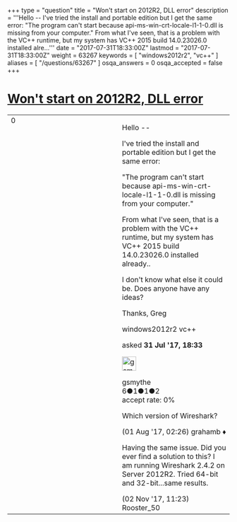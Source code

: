+++
type = "question"
title = "Won&#x27;t start on 2012R2, DLL error"
description = '''Hello -- I&#x27;ve tried the install and portable edition but I get the same error: &quot;The program can&#x27;t start because api-ms-win-crt-locale-l1-1-0.dll is missing from your computer.&quot; From what I&#x27;ve seen, that is a problem with the VC++ runtime, but my system has VC++ 2015 build 14.0.23026.0 installed alre...'''
date = "2017-07-31T18:33:00Z"
lastmod = "2017-07-31T18:33:00Z"
weight = 63267
keywords = [ "windows2012r2", "vc++" ]
aliases = [ "/questions/63267" ]
osqa_answers = 0
osqa_accepted = false
+++

<div class="headNormal">

# [Won't start on 2012R2, DLL error](/questions/63267/wont-start-on-2012r2-dll-error)

</div>

<div id="main-body">

<div id="askform">

<table id="question-table" style="width:100%;"><colgroup><col style="width: 50%" /><col style="width: 50%" /></colgroup><tbody><tr class="odd"><td style="width: 30px; vertical-align: top"><div class="vote-buttons"><div id="post-63267-score" class="post-score" title="current number of votes">0</div><div id="favorite-count" class="favorite-count"></div></div></td><td><div id="item-right"><div class="question-body"><p>Hello --</p><p>I've tried the install and portable edition but I get the same error:</p><p>"The program can't start because api-ms-win-crt-locale-l1-1-0.dll is missing from your computer."</p><p>From what I've seen, that is a problem with the VC++ runtime, but my system has VC++ 2015 build 14.0.23026.0 installed already..</p><p>I don't know what else it could be. Does anyone have any ideas?</p><p>Thanks, Greg</p></div><div id="question-tags" class="tags-container tags">windows2012r2 vc++</div><div id="question-controls" class="post-controls"></div><div class="post-update-info-container"><div class="post-update-info post-update-info-user"><p>asked <strong>31 Jul '17, 18:33</strong></p><img src="https://secure.gravatar.com/avatar/27f0628987dd0ed3cca3c975840fa92f?s=32&amp;d=identicon&amp;r=g" class="gravatar" width="32" height="32" alt="gsmythe&#39;s gravatar image" /><p>gsmythe<br />
<span class="score" title="6 reputation points">6</span><span title="1 badges"><span class="badge1">●</span><span class="badgecount">1</span></span><span title="1 badges"><span class="silver">●</span><span class="badgecount">1</span></span><span title="2 badges"><span class="bronze">●</span><span class="badgecount">2</span></span><br />
<span class="accept_rate" title="Rate of the user&#39;s accepted answers">accept rate:</span> <span title="gsmythe has no accepted answers">0%</span></p></div></div><div id="comments-container-63267" class="comments-container"><span id="63280"></span><div id="comment-63280" class="comment"><div id="post-63280-score" class="comment-score"></div><div class="comment-text"><p>Which version of Wireshark?</p></div><div id="comment-63280-info" class="comment-info"><span class="comment-age">(01 Aug '17, 02:26)</span> grahamb ♦</div></div><span id="64334"></span><div id="comment-64334" class="comment"><div id="post-64334-score" class="comment-score"></div><div class="comment-text"><p>Having the same issue. Did you ever find a solution to this? I am running Wireshark 2.4.2 on Server 2012R2. Tried 64-bit and 32-bit...same results.</p></div><div id="comment-64334-info" class="comment-info"><span class="comment-age">(02 Nov '17, 11:23)</span> Rooster_50</div></div></div><div id="comment-tools-63267" class="comment-tools"></div><div class="clear"></div><div id="comment-63267-form-container" class="comment-form-container"></div><div class="clear"></div></div></td></tr></tbody></table>

</div>

</div>

